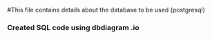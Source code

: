 #This file contains details about the database to be used (postgresql)

<h3>Created SQL code using dbdiagram .io</h3>